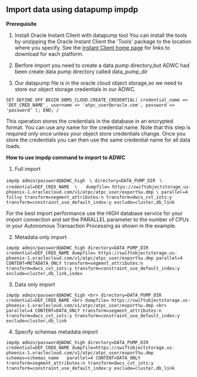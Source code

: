 ## Import data using datapump impdp

**Prerequisite**
1. Install Oracle Instant Client with datapump tool
You can install the tools by unzipping the Oracle Instant Client the 'Tools' package to the location where you specify. See the [Instant Client home page](https://www.oracle.com/technetwork/database/database-technologies/instant-client/overview/index.html) for links to download for each platform.

2. Berfore import you need to create a data pump directory,but ADWC had been create data pump directory called data_pump_dir

3. Our datapump file is in the oracle cloud object storage,so we need to store our object storage credentials in our ADWC.

` SET DEFINE OFF
  BEGIN
  DBMS_CLOUD.CREATE_CREDENTIAL(
    credential_name => 'DEF_CRED_NAME',
    username => 'atpc_user@oracle.com',
    password => 'password'
  );
END;
/ `

This operation stores the credentials in the database in an encrypted format. You can use any name for the credential name. Note that this step is required only once unless your object store credentials change. Once you store the credentials you can then use the same credential name for all data loads.

**How to use impdp command to import to ADWC**

1. Full import

`impdp admin/password@ADWC_high　\ directory=DATA_PUMP_DIR　\
credential=DEF_CRED_NAME  \　　dumpfile= https://swiftobjectstorage.us-phoenix-1.oraclecloud.com/v1/atpc/atpc_user/export%u.dmp \ parallel=4 full=y transform=segment_attributes:n transform=dwcs_cvt_iots:y transform=constraint_use_default_index:y exclude=cluster,db_link`

For the best import performance use the HIGH database service for your import connection and set the PARALLEL parameter to the number of CPUs in your Autonomous Transaction Processing as shown in the example.

2. Metadata only import

`impdp admin/password@ADWC_high
 directory=DATA_PUMP_DIR credential=DEF_CRED_NAME dumpfile= https://swiftobjectstorage.us-phoenix-1.oraclecloud.com/v1/atpc/atpc_user/export%u.dmp parallel=4 CONTENT=METADATA_ONLY transform=segment_attributes:n transform=dwcs_cvt_iots:y transform=constraint_use_default_index:y exclude=cluster,db_link,index`

3. Data only import

`impdp admin/password@ADWC_high
 <br> directory=DATA_PUMP_DIR credential=DEF_CRED_NAME <br> dumpfile= https://swiftobjectstorage.us-phoenix-1.oraclecloud.com/v1/atpc/atpc_user/export%u.dmp <br> parallel=4 CONTENT=DATA_ONLY transform=segment_attributes:n transform=dwcs_cvt_iots:y transform=constraint_use_default_index:y exclude=cluster,db_link`

 4. Specify schemas metadata import

 `impdp admin/password@ADWC_high directory=DATA_PUMP_DIR credential=DEF_CRED_NAME dumpfile=https://swiftobjectstorage.us-phoenix-1.oraclecloud.com/v1/atpc/atpc_user/export%u.dmp schemas=schemas_name  
 parallel=4 CONTENT=DATA_ONLY transform=segment_attributes:n transform=dwcs_cvt_iots:y transform=constraint_use_default_index:y exclude=cluster,db_link`
